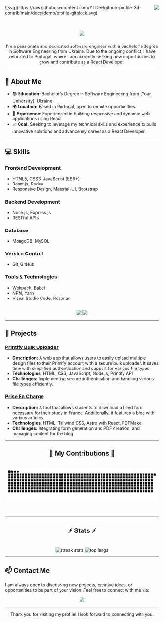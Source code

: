 <img align="right" src="https://visitor-badge.laobi.icu/badge?page_id=YTDev.YTDev" />
![svg](https://raw.githubusercontent.com/YTDev/github-profile-3d-contrib/main/docs/demo/profile-gitblock.svg)

<p align="center">
  <h1 align="center">
    <img src="https://readme-typing-svg.herokuapp.com/?font=Righteous&size=35&center=true&vCenter=true&width=500&height=70&duration=4000&lines=Hi+There!+👋;+I'm+Yassi+T.!;" />
</h1>
</p>


<p align="center">
  I'm a passionate and dedicated software engineer with a Bachelor's degree in Software Engineering from Ukraine. Due to the ongoing conflict, I have relocated to Portugal, where I am currently seeking new opportunities to grow and contribute as a React Developer.
</p>

<hr>

## 📝 About Me

<ul>
  <li>📚 <strong>Education:</strong> Bachelor's Degree in Software Engineering from [Your University], Ukraine.</li>
  <li>🌍 <strong>Location:</strong> Based in Portugal, open to remote opportunities.</li>
  <li>💼 <strong>Experience:</strong> Experienced in building responsive and dynamic web applications using React.</li>
  <li>📈 <strong>Goal:</strong> Seeking to leverage my technical skills and experience to build innovative solutions and advance my career as a React Developer.</li>
</ul>

<hr>

## 💻 Skills

<h3>Frontend Development</h3>
<ul>
  <li>HTML5, CSS3, JavaScript (ES6+)</li>
  <li>React.js, Redux</li>
  <li>Responsive Design, Material-UI, Bootstrap</li>
</ul>

<h3>Backend Development</h3>
<ul>
  <li>Node.js, Express.js</li>
  <li>RESTful APIs</li>
</ul>

<h3>Database</h3>
<ul>
  <li>MongoDB, MySQL</li>
</ul>

<h3>Version Control</h3>
<ul>
  <li>Git, GitHub</li>
</ul>

<h3>Tools & Technologies</h3>
<ul>
  <li>Webpack, Babel</li>
  <li>NPM, Yarn</li>
  <li>Visual Studio Code, Postman</li>
</ul>
<br/>
<div align="center">
    <img src="https://skillicons.dev/icons?i=react,bootstrap,mui,html,css,vscode,github,figma,tailwind,git,r" />
    <img src="https://skillicons.dev/icons?i=nodejs,python,javascript,typescript,express,firebase,mongodb,c,java,nextjs,mysql,flask" /><br>
</div>
<hr>

## 🚀 Projects

<h3><a href="https://printifybulkuploader.com">Printify Bulk Uploader</a></h3>
<ul>
  <li><strong>Description:</strong> A web app that allows users to easily upload multiple design files to their Printify account with a secure bulk uploader. It saves time with simplified authentication and support for various file types.</li>
  <li><strong>Technologies:</strong> HTML, CSS, JavaScript, Node.js, Printify API</li>
  <li><strong>Challenges:</strong> Implementing secure authentication and handling various file types efficiently.</li>
</ul>

<h3><a href="https://priseencharge.com">Prise En Charge</a></h3>
<ul>
  <li><strong>Description:</strong> A tool that allows students to download a filled form necessary for their study in France. Additionally, it features a blog with various articles.</li>
  <li><strong>Technologies:</strong> HTML, Tailwind CSS, Astro with React, PDFMake</li>
  <li><strong>Challenges:</strong> Integrating form generation and PDF creation, and managing content for the blog.</li>
</ul>

<hr>

<div align="center">
  <h2>🐍 My Contributions 🐍</h2>
  <br>
  <img alt="snake eating my contributions" src="https://raw.githubusercontent.com/YTDev/YTDev/output/github-contribution-grid-snake.svg" />
  <br/><br/><br/>
</div>

<hr/>

<h2 align="center">⚡ Stats ⚡</h2>
<br>
<div align="center">
  
  <img height="250"  src="https://github-readme-streak-stats-salesp07.vercel.app/?user=YTDev&count_private=true&theme=react&border_radius=10" alt="streak stats"/>
  
  <img  height="250"  src="https://github-readme-stats.vercel.app/api/top-langs/?username=YTDev&layout=compact&theme=react&border_radius=10&size_weight=0.5&count_weight=0.5&exclude_repo=github-readme-stats" alt="top langs" />
</div>

<hr>

## 📫 Contact Me

<p>
  I am always open to discussing new projects, creative ideas, or opportunities to be part of your vision. Feel free to connect with me via:
</p>
<div align="center">
    <a href="mailto:yassitale.business@gmail.com">
    <img src="https://img.shields.io/badge/Gmail-333333?style=for-the-badge&logo=gmail&logoColor=red"  />
  </a>
</div>



<hr>

<p align="center">Thank you for visiting my profile! I look forward to connecting with you.</p>
